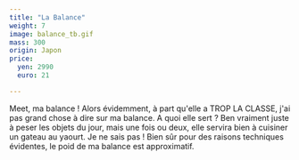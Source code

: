 ```yaml
---
title: "La Balance"
weight: 7
image: balance_tb.gif
mass: 300
origin: Japon
price:
  yen: 2990
  euro: 21

---
```


Meet, ma balance ! Alors évidemment, à part qu'elle a TROP LA CLASSE, j'ai pas grand chose à dire sur ma balance. A quoi elle sert ? Ben vraiment juste à peser les objets du jour, mais une fois ou deux, elle servira bien à cuisiner un gateau au yaourt. Je ne sais pas ! Bien sûr pour des raisons techniques évidentes, le poid de ma balance est approximatif.
